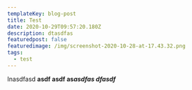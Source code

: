 ```yaml
---
templateKey: blog-post
title: Test
date: 2020-10-29T09:57:20.180Z
description: dtasdfas
featuredpost: false
featuredimage: /img/screenshot-2020-10-28-at-17.43.32.png
tags:
  - test
---
```

Inasdfasd **asdf asdf as*asdfas dfasdf***